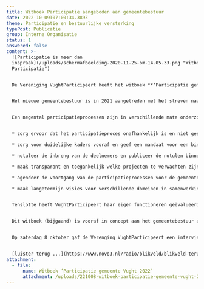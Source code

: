 ```yaml
---
title: Witboek Participatie aangeboden aan gemeentebestuur
date: 2022-10-09T07:00:34.389Z
theme: Participatie en bestuurlijke versterking
typePost: Publicatie
group: Interne Organisatie
status: 1
answered: false
content: >-
  ![Participatie is meer dan
  inspraak](/uploads/schermafbeelding-2020-11-25-om-14.05.33.png "Witboek
  Participatie")


  De Vereniging VughtParticipeert heeft het witboek **‘Participatie gemeente Vught 2022’** aangeboden aan het gemeentebestuur.


  Het nieuwe gemeentebestuur is in 2021 aangetreden met het streven naar een nieuwe bestuurscultuur en versterkte participatie. De Vereniging VughtParticipeert heeft dit zeer toegejuichd en kijkt nu na 1,5 jaar terug op de eerste ervaringen. 


  Een negental participatieprocessen zijn in verschillende mate onderzocht en daaruit kunnen een aantal conclusies en aanbevelingen worden afgeleid. De belangrijkste zijn:


  * zorg ervoor dat het participatieproces onafhankelijk is en niet gestuurd wordt door een dominante partij

  * zorg voor duidelijke kaders vooraf en geef een mandaat voor een bindend advies waaraan men zich wil houden

  * notuleer de inbreng van de deelnemers en publiceer de notulen binnen 1 week

  * maak transparant en toegankelijk welke projecten te verwachten zijn en welke lopen, maakt duidelijk wat de kaders, resultaten, ontwerpen, concepten, besluiten, moties, projectstatus en beslissingsmomenten zijn

  * agendeer de voortgang van de participatieprocessen voor de gemeenteraadsvergaderingen

  * maak langetermijn visies voor verschillende domeinen in samenwerking met betrokken en deskundige inwoners en evalueer de voortgang hiervan jaarlijks. 


  Tenslotte heeft VughtParticipeert haar eigen functioneren geëvalueerd op basis van de aanbevelingen en maatregelen zijn ingeleid.


  Dit witboek (bijgaand) is vooraf in concept aan het gemeentebestuur aangeboden om feitelijke onjuistheden te voorkomen. De conclusies en aanbevelingen zijn gedaan door VughtParticipeert in samenwerking met de bij deze 9 participatieprocessen betrokken inwoners. 


  Op zaterdag 8 oktober gaf de Verenging VughtParticipeert een interview op Novo3 in het programma Blikveld. Tijdens dit interview gaven Peter Kortz en Philip Helmer een uitgebreide toelichting over het witboek en de ontwikkeling van participatie in de gemeente Vught.


  [luister terug ...](https://www.novo3.nl/radio/blikveld/blikveld-terugluisteren-van-zaterdag-8-oktober/)
attachment:
  - file:
      name: Witboek ‘Participatie gemeente Vught 2022’
      attachment: /uploads/221008-witboek-participatie-gemeente-vught-2022-def.pdf
---
```


